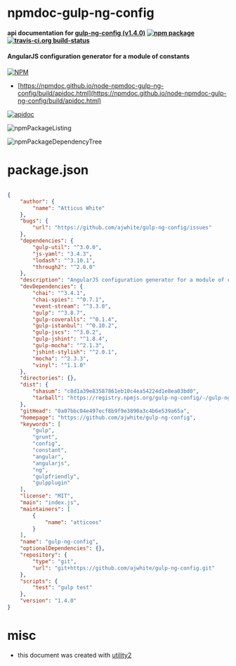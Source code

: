 # npmdoc-gulp-ng-config

#### api documentation for  [gulp-ng-config (v1.4.0)](https://github.com/ajwhite/gulp-ng-config)  [![npm package](https://img.shields.io/npm/v/npmdoc-gulp-ng-config.svg?style=flat-square)](https://www.npmjs.org/package/npmdoc-gulp-ng-config) [![travis-ci.org build-status](https://api.travis-ci.org/npmdoc/node-npmdoc-gulp-ng-config.svg)](https://travis-ci.org/npmdoc/node-npmdoc-gulp-ng-config)

#### AngularJS configuration generator for a module of constants

[![NPM](https://nodei.co/npm/gulp-ng-config.png?downloads=true&downloadRank=true&stars=true)](https://www.npmjs.com/package/gulp-ng-config)

- [https://npmdoc.github.io/node-npmdoc-gulp-ng-config/build/apidoc.html](https://npmdoc.github.io/node-npmdoc-gulp-ng-config/build/apidoc.html)

[![apidoc](https://npmdoc.github.io/node-npmdoc-gulp-ng-config/build/screenCapture.buildCi.browser.%252Ftmp%252Fbuild%252Fapidoc.html.png)](https://npmdoc.github.io/node-npmdoc-gulp-ng-config/build/apidoc.html)

![npmPackageListing](https://npmdoc.github.io/node-npmdoc-gulp-ng-config/build/screenCapture.npmPackageListing.svg)

![npmPackageDependencyTree](https://npmdoc.github.io/node-npmdoc-gulp-ng-config/build/screenCapture.npmPackageDependencyTree.svg)



# package.json

```json

{
    "author": {
        "name": "Atticus White"
    },
    "bugs": {
        "url": "https://github.com/ajwhite/gulp-ng-config/issues"
    },
    "dependencies": {
        "gulp-util": "^3.0.0",
        "js-yaml": "3.4.3",
        "lodash": "^3.10.1",
        "through2": "^2.0.0"
    },
    "description": "AngularJS configuration generator for a module of constants",
    "devDependencies": {
        "chai": "^3.4.1",
        "chai-spies": "^0.7.1",
        "event-stream": "^3.3.0",
        "gulp": "^3.8.7",
        "gulp-coveralls": "^0.1.4",
        "gulp-istanbul": "^0.10.2",
        "gulp-jscs": "^3.0.2",
        "gulp-jshint": "^1.8.4",
        "gulp-mocha": "^2.1.3",
        "jshint-stylish": "^2.0.1",
        "mocha": "^2.3.3",
        "vinyl": "^1.1.0"
    },
    "directories": {},
    "dist": {
        "shasum": "c8d1a39e83587861eb10c4ea54224d1e8ea03bd0",
        "tarball": "https://registry.npmjs.org/gulp-ng-config/-/gulp-ng-config-1.4.0.tgz"
    },
    "gitHead": "0a07bbc04e497ecf8b9f9e3890a3c4b6e539a65a",
    "homepage": "https://github.com/ajwhite/gulp-ng-config",
    "keywords": [
        "gulp",
        "grunt",
        "config",
        "constant",
        "angular",
        "angularjs",
        "ng",
        "gulpfriendly",
        "gulpplugin"
    ],
    "license": "MIT",
    "main": "index.js",
    "maintainers": [
        {
            "name": "atticoos"
        }
    ],
    "name": "gulp-ng-config",
    "optionalDependencies": {},
    "repository": {
        "type": "git",
        "url": "git+https://github.com/ajwhite/gulp-ng-config.git"
    },
    "scripts": {
        "test": "gulp test"
    },
    "version": "1.4.0"
}
```



# misc
- this document was created with [utility2](https://github.com/kaizhu256/node-utility2)

